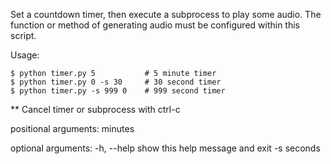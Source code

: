 Set a countdown timer, then execute a subprocess to play some audio. 
The function or method of generating audio must be configured within this script.

Usage:

    $ python timer.py 5           # 5 minute timer 
    $ python timer.py 0 -s 30     # 30 second timer
    $ python timer.py -s 999 0    # 999 second timer

** Cancel timer or subprocess with ctrl-c

positional arguments:
  minutes     <the number of minutes to countdown>

optional arguments:
  -h, --help  show this help message and exit
  -s seconds  <the number of seconds to countdown>
